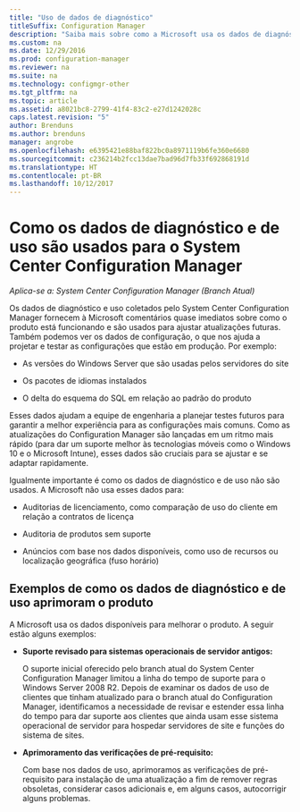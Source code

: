 ```yaml
---
title: "Uso de dados de diagnóstico"
titleSuffix: Configuration Manager
description: "Saiba mais sobre como a Microsoft usa os dados de diagnóstico e de uso que o System Center Configuration Manager coleta."
ms.custom: na
ms.date: 12/29/2016
ms.prod: configuration-manager
ms.reviewer: na
ms.suite: na
ms.technology: configmgr-other
ms.tgt_pltfrm: na
ms.topic: article
ms.assetid: a8021bc8-2799-41f4-83c2-e27d1242028c
caps.latest.revision: "5"
author: Brenduns
ms.author: brenduns
manager: angrobe
ms.openlocfilehash: e6395421e88baf822bc0a8971119b6fe360e6680
ms.sourcegitcommit: c236214b2fcc13dae7bad96d7fb33f692868191d
ms.translationtype: HT
ms.contentlocale: pt-BR
ms.lasthandoff: 10/12/2017
---
```

# <a name="how-diagnostics-and-usage-data-is-used-for-system-center-configuration-manager"></a>Como os dados de diagnóstico e de uso são usados para o System Center Configuration Manager

*Aplica-se a: System Center Configuration Manager (Branch Atual)*

Os dados de diagnóstico e uso coletados pelo System Center Configuration Manager fornecem à Microsoft comentários quase imediatos sobre como o produto está funcionando e são usados para ajustar atualizações futuras. Também podemos ver os dados de configuração, o que nos ajuda a projetar e testar as configurações que estão em produção. Por exemplo:  

-   As versões do Windows Server que são usadas pelos servidores do site  

-   Os pacotes de idiomas instalados  

-   O delta do esquema do SQL em relação ao padrão do produto  

Esses dados ajudam a equipe de engenharia a planejar testes futuros para garantir a melhor experiência para as configurações mais comuns. Como as atualizações do Configuration Manager são lançadas em um ritmo mais rápido (para dar um suporte melhor às tecnologias móveis como o Windows 10 e o Microsoft Intune), esses dados são cruciais para se ajustar e se adaptar rapidamente.  

Igualmente importante é como os dados de diagnóstico e de uso não são usados. A Microsoft não usa esses dados para:  

-   Auditorias de licenciamento, como comparação de uso do cliente em relação a contratos de licença  

-   Auditoria de produtos sem suporte  

-   Anúncios com base nos dados disponíveis, como uso de recursos ou localização geográfica (fuso horário)  

##  <a name="bkmk_improve"></a> Exemplos de como os dados de diagnóstico e de uso aprimoram o produto  
A Microsoft usa os dados disponíveis para melhorar o produto. A seguir estão alguns exemplos:  

-   **Suporte revisado para sistemas operacionais de servidor antigos:**  

     O suporte inicial oferecido pelo branch atual do System Center Configuration Manager limitou a linha do tempo de suporte para o Windows Server 2008 R2. Depois de examinar os dados de uso de clientes que tinham atualizado para o branch atual do Configuration Manager, identificamos a necessidade de revisar e estender essa linha do tempo para dar suporte aos clientes que ainda usam esse sistema operacional de servidor para hospedar servidores de site e funções do sistema de sites.  

-   **Aprimoramento das verificações de pré-requisito:**  

     Com base nos dados de uso, aprimoramos as verificações de pré-requisito para instalação de uma atualização a fim de remover regras obsoletas, considerar casos adicionais e, em alguns casos, autocorrigir alguns problemas.  
